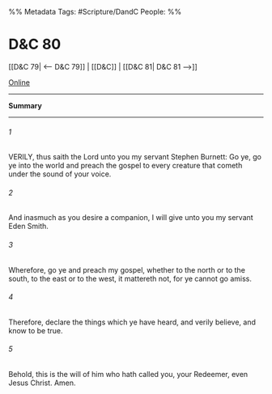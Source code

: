 %% Metadata
Tags: #Scripture/DandC
People: 
%%
# D&C 80
[[D&C 79| <-- D&C 79]] | [[D&C]] | [[D&C 81| D&C 81 -->]]

[Online](https://churchofjesuschrist.org/study/scriptures/dc-testament/dc/80?lang=eng)

---
__Summary__



---
###### 1
VERILY, thus saith the Lord unto you my servant Stephen Burnett: Go ye, go ye into the world and preach the gospel to every creature that cometh under the sound of your voice.
###### 2
And inasmuch as you desire a companion, I will give unto you my servant Eden Smith.
###### 3
Wherefore, go ye and preach my gospel, whether to the north or to the south, to the east or to the west, it mattereth not, for ye cannot go amiss.
###### 4
Therefore, declare the things which ye have heard, and verily believe, and know to be true.
###### 5
Behold, this is the will of him who hath called you, your Redeemer, even Jesus Christ. Amen.




